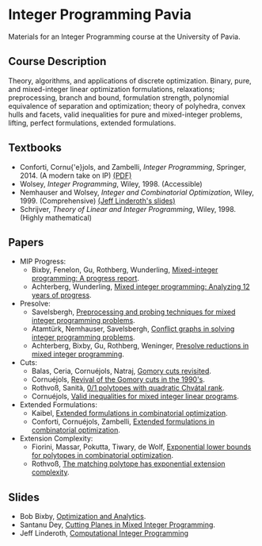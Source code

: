 # Integer Programming Pavia
Materials for an Integer Programming course at the University of Pavia.

## Course Description 
Theory, algorithms, and applications of discrete optimization. Binary, pure, and mixed-integer linear optimization formulations, relaxations; preprocessing, branch and bound, formulation strength, polynomial equivalence of separation and optimization; theory of polyhedra, convex hulls and facets, valid inequalities for pure and mixed-integer problems, lifting, perfect formulations, extended formulations. 

## Textbooks
- Conforti, Cornu{\'e}jols, and Zambelli, _Integer Programming_, Springer, 2014. (A modern take on IP) [(PDF)](http://link.springer.com/book/10.1007%2F978-3-319-11008-0)
- Wolsey, _Integer Programming_, Wiley, 1998. (Accessible)
- Nemhauser and Wolsey, _Integer and Combinatorial Optimization_, Wiley, 1999. (Comprehensive) [(Jeff Linderoth's slides)](https://jlinderoth.github.io/classes/ie418/index.html)
- Schrijver, _Theory of Linear and Integer Programming_, Wiley, 1998. (Highly mathematical)

## Papers
- MIP Progress:
  - Bixby, Fenelon, Gu, Rothberg, Wunderling, [Mixed-integer programming: A progress report](https://scholar.google.com/scholar?cluster=11444102071730463578&hl=en&as_sdt=0,5).
  - Achterberg, Wunderling, [Mixed integer programming: Analyzing 12 years of progress](https://scholar.google.com/scholar?cluster=14170939392980258623&hl=en&as_sdt=0,5).
- Presolve:
  - Savelsbergh, [Preprocessing and probing techniques for mixed integer programming problems](https://scholar.google.com/scholar?cluster=10841863285251225643&hl=en&as_sdt=0,5).
  - Atamtürk, Nemhauser, Savelsbergh, [Conflict graphs in solving integer programming problems](https://scholar.google.com/scholar?cluster=6593015979389209355&hl=en&as_sdt=0,5).
  - Achterberg, Bixby, Gu, Rothberg, Weninger, [Presolve reductions in mixed integer programming](https://scholar.google.com/scholar?cluster=9142153166355937545&hl=en&as_sdt=0,5).
- Cuts:
  - Balas, Ceria, Cornuéjols, Natraj, [Gomory cuts revisited](https://scholar.google.com/scholar?cluster=1780694043699253570&hl=en&as_sdt=0,5).
  - Cornuéjols, [Revival of the Gomory cuts in the 1990's](https://scholar.google.com/scholar?cluster=3533174073046070169&hl=en&as_sdt=0,5).
  - Rothvoß, Sanità, [0/1 polytopes with quadratic Chvátal rank](https://scholar.google.com/scholar?cluster=2015339974710105344&hl=en&as_sdt=0,5).
  - Cornuéjols, [Valid inequalities for mixed integer linear programs](https://scholar.google.com/scholar?cluster=2830522583935301141&hl=en&as_sdt=0,5).
- Extended Formulations:
  - Kaibel, [Extended formulations in combinatorial optimization](https://scholar.google.com/scholar?cluster=4580005060311293361&hl=en&as_sdt=0,5).
  - Conforti, Cornuéjols, Zambelli, [Extended formulations in combinatorial optimization](https://scholar.google.com/scholar?cluster=14063931721529794923&hl=en&as_sdt=0,5).
- Extension Complexity:
  - Fiorini, Massar, Pokutta, Tiwary, de Wolf, [Exponential lower bounds for polytopes in combinatorial optimization](https://scholar.google.com/scholar?cluster=10509089419319819503&hl=en&as_sdt=0,5).
  - Rothvoß, [The matching polytope has exponential extension complexity](https://scholar.google.com/scholar?cluster=7766302597453534455&hl=en&as_sdt=0,5).

## Slides
- Bob Bixby, [Optimization and Analytics](https://www.lnmb.nl/conferences/2015/programlnmbconference/LNMB-NGB_Bixby.pdf).
- Santanu Dey, [Cutting Planes in Mixed Integer Programming](https://www2.isye.gatech.edu/~sdey30/IntroCuttingPlanes.pdf).
- Jeff Linderoth, [Computational Integer Programming](http://egon.cheme.cmu.edu/ewo/docs/LinderothJan07.pdf)
